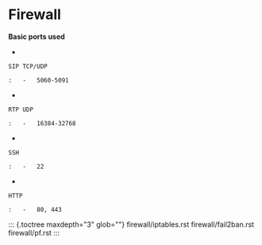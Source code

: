 # Firewall

**Basic ports used**

-   

    SIP TCP/UDP

    :   -   5060-5091

-   

    RTP UDP

    :   -   16384-32768

-   

    SSH

    :   -   22

-   

    HTTP

    :   -   80, 443

::: {.toctree maxdepth="3" glob=""}
firewall/iptables.rst firewall/fail2ban.rst firewall/pf.rst
:::
